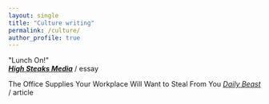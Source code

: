 ```yaml
---
layout: single
title: "Culture writing"
permalink: /culture/
author_profile: true
---
```

"Lunch On!"  
[***High Steaks Media***](https://www.highsteaksmedia.com/news/lunch-on) / essay

The Office Supplies Your Workplace Will Want to Steal From You
*[Daily Beast](https://www.thedailybeast.com/the-stylish-organization-tools-you-cant-live-without)* / article